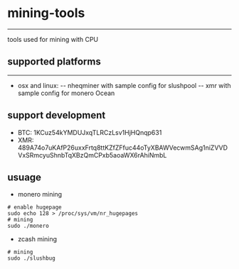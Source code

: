 # mining-tools
-------------
tools used for mining with CPU

## supported platforms
-------------
- osx and linux:
-- nheqminer with sample config for slushpool
-- xmr with sample config for monero Ocean

## support development
- BTC: 1KCuz54kYMDUJxqTLRCzLsv1HjHQnqp631
- XMR: 489A74o7uKAfP26uxxFrtq8ttKZfZFfuc44oTyXBAWVecwmSAg1niZVVDVxSRmcyuShnbTqXBzQmCPxb5aoaWX6rAhiNmbL

## usuage
- monero mining
```
# enable hugepage
sudo echo 128 > /proc/sys/vm/nr_hugepages
# mining
sudo ./monero
```
- zcash mining
```
# mining
sudo ./slushbug
```
